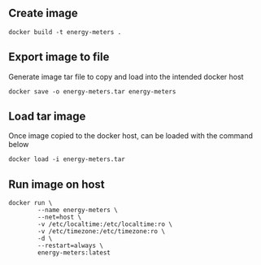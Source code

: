 ## Create image
```console
docker build -t energy-meters .
```

## Export image to file
Generate image tar file to copy and load into the intended docker host
```console
docker save -o energy-meters.tar energy-meters
```

## Load tar image
Once image copied to the docker host, can be loaded with the command below
```console
docker load -i energy-meters.tar
```

## Run image on host
```console
docker run \
        --name energy-meters \
        --net=host \
        -v /etc/localtime:/etc/localtime:ro \
        -v /etc/timezone:/etc/timezone:ro \
        -d \
        --restart=always \
        energy-meters:latest
```